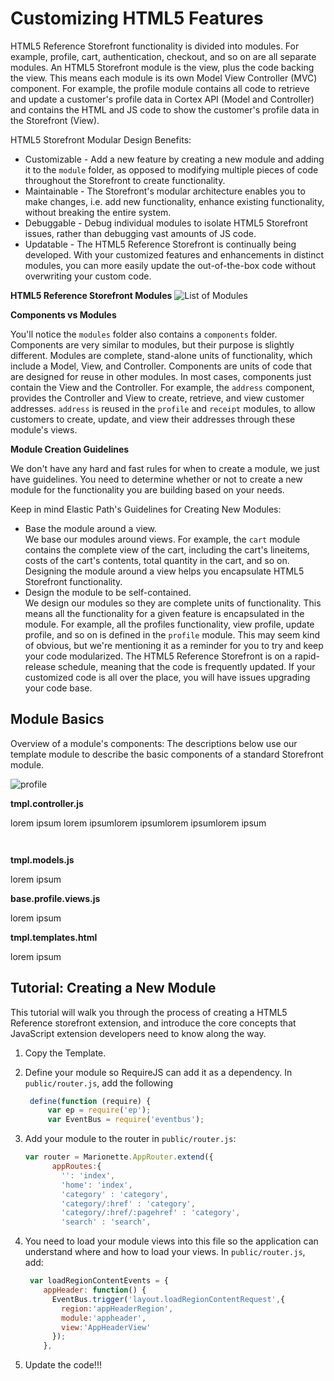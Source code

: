 Customizing HTML5 Features
====================
HTML5 Reference Storefront functionality is divided into modules. For example, profile, cart, authentication, checkout, and so on are all separate modules.
An HTML5 Storefront module is the view, plus the code backing the view. This means each module is its own Model View Controller (MVC) component.
For example, the profile module contains all code to retrieve and update a customer's profile data in Cortex API (Model and Controller) and contains the HTML and JS code to show the customer's profile data in the Storefront (View).

HTML5 Storefront Modular Design Benefits:
* Customizable - Add a new feature by creating a new module and adding it to the <code>module</code> folder, as opposed to modifying multiple pieces of code throughout the Storefront to create functionality.
* Maintainable - The Storefront's modular architecture enables you to make changes, i.e. add new functionality, enhance existing functionality, without breaking the entire system.
* Debuggable - Debug individual modules to isolate HTML5 Storefront issues, rather than debugging vast amounts of JS code.
* Updatable - The HTML5 Reference Storefront is continually being developed. With your customized features and enhancements in distinct modules, you can more easily update the out-of-the-box code without overwriting your custom code.

**HTML5 Reference Storefront Modules**
![List of Modules](https://github.elasticpath.net/cortex/ui-storefront/raw/master/documentation/img/modulesList.png)

**Components vs Modules**

You'll notice the <code>modules</code> folder also contains a <code>components</code> folder.
Components are very similar to modules, but their purpose is slightly different. Modules are complete, stand-alone units of functionality, which include a Model, View, and Controller.
Components are units of code that are designed for reuse in other modules. In most cases, components just contain the View and the Controller.
For example, the <code>address</code> component, provides the Controller and View to create, retrieve, and view customer addresses.
<code>address</code> is reused in the <code>profile</code> and <code>receipt</code> modules, to allow customers to create, update, and view their addresses through these module's views.

**Module Creation Guidelines**

We don't have any hard and fast rules for when to create a module, we just have guidelines. You need to determine whether or not to create a new module for
the functionality you are building based on your needs.

Keep in mind Elastic Path's Guidelines for Creating New Modules:

- Base the module around a view. </br>
We base our modules around views. For example, the <code>cart</code> module contains the complete view of the cart, including the cart's lineitems, costs of the cart's contents, total quantity in the cart, and so on.
Designing the module around a view helps you encapsulate HTML5 Storefront functionality.
- Design the module to be self-contained. </br>
We design our modules so they are complete units of functionality. This means all the functionality for a given feature is encapsulated in the module.
For example, all the profiles functionality, view profile, update profile, and so on is defined in the <code>profile</code> module.
This may seem kind of obvious, but we're mentioning it as a reminder for you to try and keep your code modularized. The HTML5 Reference Storefront is on a rapid-release schedule, meaning that the code is frequently updated.
If your customized code is all over the place, you will have issues upgrading your code base.

Module Basics
---------------------

Overview of a module's components:
The descriptions below use our template module to describe the basic components of a standard Storefront module.

![profile](https://github.elasticpath.net/cortex/ui-storefront/raw/master/documentation/img/profileModule.png)

**tmpl.controller.js**

lorem ipsum lorem ipsumlorem ipsumlorem ipsumlorem ipsum

```js



```

**tmpl.models.js**

lorem ipsum

**base.profile.views.js**

lorem ipsum

**tmpl.templates.html**

lorem ipsum


Tutorial: Creating a New Module
---------------------
This tutorial will walk you through the process of creating a HTML5 Reference storefront extension, and introduce the
core concepts that JavaScript extension developers need to know along the way.

1. Copy the Template.
2. Define your module so RequireJS can add it as a dependency. In <code>public/router.js</code>, add the following

    ```js
     define(function (require) {
         var ep = require('ep');
         var EventBus = require('eventbus');

    ```
3. Add your module to the router in <code>public/router.js</code>:

    ```js
    var router = Marionette.AppRouter.extend({
          appRoutes:{
            '': 'index',
            'home': 'index',
            'category' : 'category',
            'category/:href' : 'category',
            'category/:href/:pagehref' : 'category',
            'search' : 'search',

    ```

4. You need to load your module views into this file so the application can understand where and how to load your views. In <code>public/router.js</code>, add:

     ```js
      var loadRegionContentEvents = {
         appHeader: function() {
           EventBus.trigger('layout.loadRegionContentRequest',{
             region:'appHeaderRegion',
             module:'appheader',
             view:'AppHeaderView'
           });
         },

     ```

5. Update the code!!!